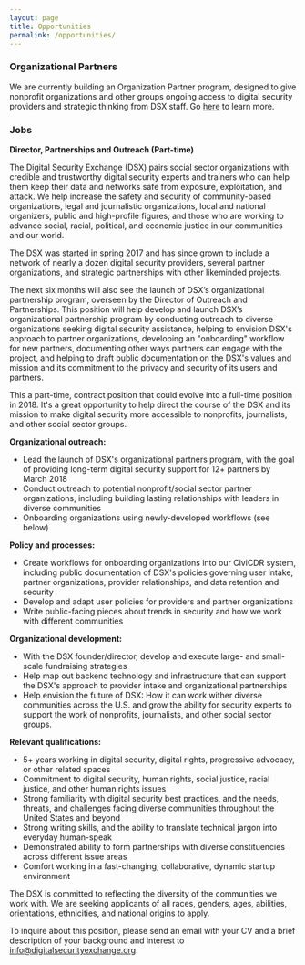 ```yaml
---
layout: page
title: Opportunities
permalink: /opportunities/
---
```


### Organizational Partners

We are currently building an Organization Partner program, designed to give nonprofit organizations and other groups ongoing access to digital security providers and strategic thinking from DSX staff. Go [here](https://www.digitalsecurityexchange.org/partners/) to learn more.

### Jobs

**Director, Partnerships and Outreach (Part-time)**

The Digital Security Exchange (DSX) pairs social sector organizations with credible and trustworthy digital security experts and trainers who can help them keep their data and networks safe from exposure, exploitation, and attack. We help increase the safety and security of community-based organizations, legal and journalistic organizations, local and national organizers, public and high-profile figures, and those who are working to advance social, racial, political, and economic justice in our communities and our world.

The DSX was started in spring 2017 and has since grown to include a network of nearly a dozen digital security providers, several partner organizations, and strategic partnerships with other likeminded projects.

The next six months will also see the launch of DSX’s organizational partnership program, overseen by the Director of Outreach and Partnerships. This position will help develop and launch DSX’s organizational partnership program by conducting outreach to diverse organizations seeking digital security assistance, helping to envision DSX's approach to partner organizations, developing an "onboarding" workflow for new partners, documenting other ways partners can engage with the project, and helping to draft public documentation on the DSX's values and mission and its commitment to the privacy and security of its users and partners.

This a part-time, contract position that could evolve into a full-time position in 2018. It's a great opportunity to help direct the course of the DSX and its mission to make digital security more accessible to nonprofits, journalists, and other social sector groups.

**Organizational outreach:**

* Lead the launch of DSX's organizational partners program, with the goal of providing long-term digital security support for 12+ partners by March 2018
* Conduct outreach to potential nonprofit/social sector partner organizations, including building lasting relationships with leaders in diverse communities
* Onboarding organizations using newly-developed workflows (see below)

**Policy and processes:**

* Create workflows for onboarding organizations into our CiviCDR system, including public documentation of DSX's policies governing user intake, partner organizations, provider relationships, and data retention and security
* Develop and adapt user policies for providers and partner organizations
* Write public-facing pieces about trends in security and how we work with different communities

**Organizational development:**

* With the DSX founder/director, develop and execute large- and small-scale fundraising strategies
* Help map out backend technology and infrastructure that can support the DSX's approach to provider intake and organizational partnerships
* Help envision the future of DSX: How it can work wither diverse communities across the U.S. and grow the ability for security experts to support the work of nonprofits, journalists, and other social sector groups.

**Relevant qualifications:**

* 5+ years working in digital security, digital rights, progressive advocacy, or other related spaces
* Commitment to digital security, human rights, social justice, racial justice, and other human rights issues
* Strong familiarity with digital security best practices, and the needs, threats, and challenges facing diverse communities throughout the United States and beyond
* Strong writing skills, and the ability to translate technical jargon into everyday human-speak
* Demonstrated ability to form partnerships with diverse constituencies across different issue areas
* Comfort working in a fast-changing, collaborative, dynamic startup environment

The DSX is committed to reflecting the diversity of the communities we work with. We are seeking applicants of all races, genders, ages, abilities, orientations, ethnicities, and national origins to apply.

To inquire about this position, please send an email with your CV and a brief description of your background and interest to <a href="mailto:info@digitalsecurityexchange.org">info@digitalsecurityexchange.org</a>.
